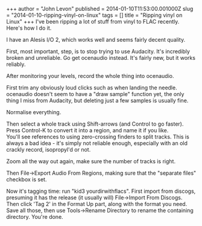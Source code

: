 +++
author = "John Levon"
published = 2014-01-10T11:53:00.001000Z
slug = "2014-01-10-ripping-vinyl-on-linux"
tags = []
title = "Ripping vinyl on Linux"
+++
I've been ripping a lot of stuff from vinyl to FLAC recently. Here's
how I do it.  
  
I have an Alesis I/O 2, which works well and seems fairly decent
quality.  
  
First, most important, step, is to stop trying to use Audacity. It's
incredibly broken and unreliable. Go get ocenaudio instead. It's fairly
new, but it works reliably.  
  
After monitoring your levels, record the whole thing into ocenaudio.  
  
First trim any obviously loud clicks such as when landing the needle.
ocenaudio doesn't seem to have a "draw sample" function yet, the only
thing I miss from Audacity, but deleting just a few samples is usually
fine.  
  
Normalise everything.  
  
Then select a whole track using Shift-arrows (and Control to go faster).
Press Control-K to convert it into a region, and name it if you like.  
You'll see references to using zero-crossing finders to split tracks.
This is always a bad idea - it's simply not reliable enough, especially
with an old crackly record, isopropyl'd or not.  
  
Zoom all the way out again, make sure the number of tracks is right.  
  
Then File-&gt;Export Audio From Regions, making sure that the "separate
files" checkbox is set.  
  
Now it's tagging time: run "kid3 yourdirwithflacs". First import from
discogs, presuming it has the release (it usually will) File-&gt;Import
From Discogs. Then click 'Tag 2' in the Format Up part, along with the
format you need. Save all those, then use Tools-&gt;Rename Directory to
rename the containing directory. You're done.
